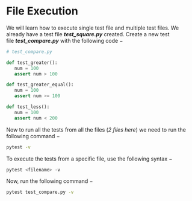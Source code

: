 # File Execution

We will learn how to execute single test file and multiple test files. We already have a test file ***test_square.py*** created. Create a new test file ***test_compare.py*** with the following code −

```python
# test_compare.py

def test_greater():
   num = 100
   assert num > 100

def test_greater_equal():
   num = 100
   assert num >= 100

def test_less():
   num = 100
   assert num < 200
```

Now to run all the tests from all the files (*2 files here*) we need to run the following command −

```bash
pytest -v
```

To execute the tests from a specific file, use the following syntax −

```bash
pytest <filename> -v

```

Now, run the following command −

```bash
pytest test_compare.py -v
```
